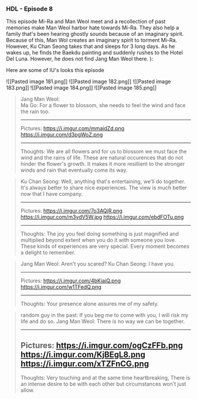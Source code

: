 ### HDL - Episode 8

This episode Mi-Ra and Man Weol meet and a recollection of past memories make Man Weol harbor hate towards Mi-Ra. They also help a family that's been hearing ghostly sounds because of an imaginary spirit. Because of this, Man Wol creates an imaginary spirit to torment Mi-Ra. However, Ku Chan Seong takes that and sleeps for 3 long days. As he wakes up, he finds the Baekdu painting and suddenly rushes to the Hotel Del Luna. However, he does not find Jang Man Weol there. ):

Here are some of IU's looks this episode

![[Pasted image 181.png]]
![[Pasted image 182.png]]
![[Pasted image 183.png]]
![[Pasted image 184.png]]
![[Pasted image 185.png]]

>Jang Man Weol:  
>Ma Go: For a flower to blossom, she needs to feel the wind and face the rain too.
>
>---
>Pictures:
>https://i.imgur.com/mmajdZd.png
>https://i.imgur.com/d3pgWoZ.png
>
>---
>Thoughts:
> We are all flowers and for us to blossom we must face the wind and the rains of life. These are natural occurences that do not hinder the flower's growth. It makes it more resillient to the stronger winds and rain that eventually come its way.


>Ku Chan Seong: Well, anything that's entertaining, we'll do together. It's always better to share nice experiences. The view is much better now that I have company. 
>
>---
>Pictures:
>https://i.imgur.com/7o3AQjR.png
>https://i.imgur.com/m3ydV5W.jpg
>https://i.imgur.com/ebdFOTu.png
>
>---
>Thoughts:
> The joy you feel doing something is just magnified and multiplied beyond extent when you do it with someone you love. These kinds of experiences are very special. Every moment becomes a delight to remember.


>Jang Man Weol:  Aren't you scared?
>Ku Chan Seong: I have you.
>
>---
>Pictures:
>https://i.imgur.com/4bKiaiQ.png
>https://i.imgur.com/w1TFedQ.png
>
>---
>Thoughts:
> Your presence alone assures me of my safety.

>random guy in the past: If you beg me to come with you, I will risk my life and do so.
>Jang Man Weol: There is no way we can be together. 
>
>---
>Pictures:
>https://i.imgur.com/ogCzFFb.png
>https://i.imgur.com/KjBEgL8.png
>https://i.imgur.com/xTZFnCG.png
>---
>Thoughts:
> Very touching and at the same time heartbreaking, There is an intense desire to be with each other but circumstances won't just allow.
>